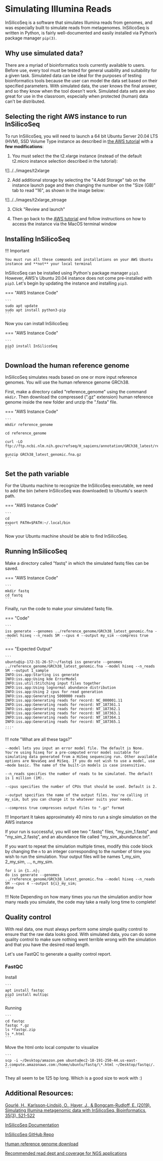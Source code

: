 # Simulating Illumina Reads

InSilicoSeq is a software that simulates Illumina reads from genomes, and was especially built to simulate reads from metagenomes. InSilicoSeq is written in Python, is fairly well-documented and easily installed via Python’s package manager `pip(3)`.

## Why use simulated data?

There are a myriad of bioinformatics tools currently available to users. Before use, every tool must be tested for general usability and suitability for a given task. Simulated data can be ideal for the purposes of testing bioinformatics tools because the user can model the data set based on their specified parameters. With simulated data, the user knows the final answer, and so they know when the tool doesn't work. Simulated data sets are also great for use in the classroom, especially when protected (human) data can't be distributed.

## Selecting the right AWS instance to run InSilicoSeq

To run InSilicoSeq, you will need to launch a 64 bit Ubuntu Server 20.04 LTS (HVM), SSD Volume Type instance as described in [the AWS tutorial](linktutorialhere) with a **few modifications**:

 1) You must select the the t2.xlarge instance (instead of the default t2.micro instance selection described in the tutorial):

![]../../images/t2xlarge

2) Add additional storage by selecting the "4.Add Storage" tab on the instance launch page and then changing the number on the "Size (GB)" tab to read "16", as shown in the image below:

![]../../images/t2xlarge_stroage

3) Click "Review and launch"

4) Then go back to the [AWS tutorial](../linkgoeshere) and follow instructions on how to access the instance via the MacOS terminal window

## Installing InSilicoSeq

!!! Important

    You must run all these commands and installations on your AWS Ubuntu instance and **not** your local terminal


InSilicoSeq can be installed using Python's package manager `pip3`. However, AWS's Ubuntu 20.04 instance does not come pre-installed with `pip3`. Let's begin by updating the instance and installing `pip3`.

=== "AWS Instance Code"

    ```
    sudo apt update
    sudo apt install python3-pip
    ```

Now you can install InSilicoSeq:

=== "AWS Instance Code"

    ```
    pip3 install InSilicoSeq
    ```

## Download the human reference genome

InSilicoSeq simulates reads based on one or more input reference genomes. You will use the human reference genome GRCh38.

First, make a directory called "reference_genome" using the command `mkdir`. Then download the compressed (".gz" extension) human reference genome inside the new folder and unzip the ".fasta" file.

=== "AWS Instance Code"

    ```
    mkdir reference_genome

    cd reference_genome

    curl -LO ftp://ftp.ncbi.nlm.nih.gov/refseq/H_sapiens/annotation/GRCh38_latest/refseq_identifiers/GRCh38_latest_genomic.fna.gz

    gunzip GRCh38_latest_genomic.fna.gz
    ```

## Set the path variable

For the Ubuntu machine to recognize the InSilicoSeq executable, we need to add the bin (where InSilicoSeq was downloaded) to Ubuntu's search path.

=== "AWS Instance Code"

    ```
    cd
    export PATH=$PATH:~/.local/bin
    ```

Now your Ubuntu machine should be able to find InSilicoSeq.



## Running InSilicoSeq

Make a directory called "fastq" in which the simulated fastq files can be saved.

=== "AWS Instance Code"

    ```
    mkdir fastq
    cd fastq
    ```

Finally, run the code to make your simulated fastq file.

=== "Code"

    ```
    iss generate --genomes ../reference_genome/GRCh38_latest_genomic.fna --model hiseq --n_reads 5M --cpus 4 --output my_sim --compress true
    ```

=== "Expected Output"

    ```
    ubuntu@ip-172-31-26-57:~/fastq$ iss generate --genomes ../reference_genome/GRCh38_latest_genomic.fna --model hiseq --n_reads 5M --output 1_sample
    INFO:iss.app:Starting iss generate
    INFO:iss.app:Using kde ErrorModel
    INFO:iss.util:Stitching input files together
    INFO:iss.app:Using lognormal abundance distribution
    INFO:iss.app:Using 2 cpus for read generation
    INFO:iss.app:Generating 5000000 reads
    INFO:iss.app:Generating reads for record: NC_000001.11
    INFO:iss.app:Generating reads for record: NT_187361.1
    INFO:iss.app:Generating reads for record: NT_187362.1
    INFO:iss.app:Generating reads for record: NT_187363.1
    INFO:iss.app:Generating reads for record: NT_187364.1
    INFO:iss.app:Generating reads for record: NT_187365.1
    ....
    ```

!!! note "What are all these tags?"

    --model lets you input an error model file. The default is None. You're using hiseq for a pre-computed error model suitable for simulating data generated from a HiSeq sequencing run. Other available options are NovaSeq and MiSeq. If you do not wish to use a model, use –mode basic. The name of the built-in models is case insensitive.

    --n_reads specifies the number of reads to be simulated. The default is 1 million (1M).

    --cpus specifies the number of CPUs that should be used. Default is 2.

    --output specifies the name of the output files. You're calling it my_sim, but you can change it to whatever suits your needs.

    --compress true compresses output files to ".gz" format

!!! Important
    It takes approximately 40 mins to run a single simulation on the AWS instance

If your run is successful, you will see two ".fastq" files, "my_sim_1.fastq" and "my_sim_2.fastq", and an abundance file called "my_sim_abundance.txt".

If you want to repeat the simulation multiple times, modify this code block by changing the `n` to an integer corresponding to the number of time you wish to run the simulation. Your output files will be names 1_my_sim, 2_my_sim, ..., n_my_sim.


```
for i in {1..n};
do iss generate --genomes ../reference_genome/GRCh38_latest_genomic.fna --model hiseq --n_reads 5M --cpus 4 --output ${i}_my_sim;
done
```

!!! Note
    Depending on how many times you run the simulation and/or how many reads you simulate, the code may take a really long time to complete!




## Quality control
With real data, one must always perform some simple quality control to ensure that the raw data looks good. With simulated data, you can do some quality control to make sure nothing went terrible wrong with the simulation and that you have the desired read length.

Let's use FastQC to generate a quality control report.

### FastQC

Install

    ```
    apt install fastqc
    pip3 install multiqc
    ```
Running

    ```
    cd fastqc
    fastqc *.gz
    ls *fastqc.zip
    ls *.html
    ```
Move the html onto local computer to visualize

    ```
    scp -i ~/Desktop/amazon.pem ubuntu@ec2-18-191-250-44.us-east-2.compute.amazonaws.com:/home/ubuntu/fastq/\*.html ~/Desktop/fastqc/.
    ```

They all seem to be 125 bp long. Which is a good size to work with :)


## Additional Resources:

[Gourlé, H., Karlsson-Lindsjö, O., Hayer, J., & Bongcam-Rudloff, E. (2019). Simulating Illumina metagenomic data with InSilicoSeq. Bioinformatics, 35(3), 521-522](https://academic.oup.com/bioinformatics/article/35/3/521/5055123)

[InSilicoSeq Documentation](https://insilicoseq.readthedocs.io/en/latest/index.html)

[InSilicoSeq GitHub Repo](https://github.com/HadrienG/InSilicoSeq)

[Human reference genome download](https://www.ncbi.nlm.nih.gov/genome/guide/human/)

[Recommended read dept and coverage for NGS applications](https://genohub.com/recommended-sequencing-coverage-by-application/)
